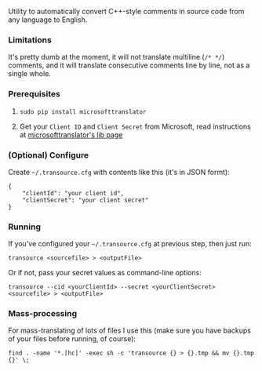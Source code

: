 Utility to automatically convert C++-style comments in source code from any language to English.

### Limitations

It's pretty dumb at the moment, it will not translate multiline (`/* */`) comments, and it will translate consecutive comments line by line, not as a single whole.

### Prerequisites

1. `sudo pip install microsofttranslator`

2. Get your `Client ID` and `Client Secret` from Microsoft, read instructions at [microsofttranslator's lib page](https://github.com/openlabs/Microsoft-Translator-Python-API)

### (Optional) Configure

Create `~/.transource.cfg` with contents like this (it's in JSON formt):

```
{
	"clientId": "your client id",
	"clientSecret": "your client secret"
}
```

### Running

If you've configured your `~/.transource.cfg` at previous step, then just run:

`transource <sourcefile> > <outputFile>`

Or if not, pass your secret values as command-line options:

`transource --cid <yourClientId> --secret <yourClientSecret> <sourcefile> > <outputFile>`


### Mass-processing

For mass-translating of lots of files I use this (make sure you have backups of your files before running, of course):

`find . -name '*.[hc]' -exec sh -c 'transource {} > {}.tmp && mv {}.tmp {}' \;`

